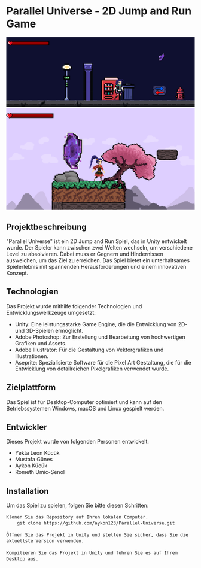 # Parallel Universe - 2D Jump and Run Game

![Gameplay Screenshot](https://github.com/aykon123/Parallel-Universe/blob/main/Screenshots/Screenshot%20Cyberpunk.png)
![Gameplay Screenshot](https://github.com/aykon123/Parallel-Universe/blob/main/Screenshots/Screenshot%20Asian.png)


## Projektbeschreibung

"Parallel Universe" ist ein 2D Jump and Run Spiel, das in Unity entwickelt wurde. Der Spieler kann zwischen zwei Welten wechseln, um verschiedene Level zu absolvieren. Dabei muss er Gegnern und Hindernissen ausweichen, um das Ziel zu erreichen. Das Spiel bietet ein unterhaltsames Spielerlebnis mit spannenden Herausforderungen und einem innovativen Konzept.

## Technologien

Das Projekt wurde mithilfe folgender Technologien und Entwicklungswerkzeuge umgesetzt:
- Unity: Eine leistungsstarke Game Engine, die die Entwicklung von 2D- und 3D-Spielen ermöglicht.
- Adobe Photoshop: Zur Erstellung und Bearbeitung von hochwertigen Grafiken und Assets.
- Adobe Illustrator: Für die Gestaltung von Vektorgrafiken und Illustrationen.
- Aseprite: Spezialisierte Software für die Pixel Art Gestaltung, die für die Entwicklung von detailreichen Pixelgrafiken verwendet wurde.

## Zielplattform

Das Spiel ist für Desktop-Computer optimiert und kann auf den Betriebssystemen Windows, macOS und Linux gespielt werden.


## Entwickler

Dieses Projekt wurde von folgenden Personen entwickelt:
- Yekta Leon Kücük
- Mustafa Günes
- Aykon Kücük
- Rometh Umic-Senol

## Installation

Um das Spiel zu spielen, folgen Sie bitte diesen Schritten:

    Klonen Sie das Repository auf Ihren lokalen Computer.
        git clone https://github.com/aykon123/Parallel-Universe.git

    Öffnen Sie das Projekt in Unity und stellen Sie sicher, dass Sie die aktuellste Version verwenden.

    Kompilieren Sie das Projekt in Unity und führen Sie es auf Ihrem Desktop aus.
